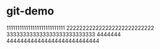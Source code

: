 # git-demo
111111111111111111111111111
222222222222222222222222222
333333333333333333333333333
4444444
444444444444444444444444444
